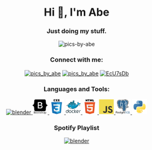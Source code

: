 <h1 align="center">Hi 👋, I'm Abe</h1>
<h3 align="center">Just doing my stuff.</h3>

<p align="center"> <img src="https://komarev.com/ghpvc/?username=pics-by-abe&label=Profile%20views&color=3effb7&style=flat-square" alt="pics-by-abe" /> </p>

<h3 align="center">Connect with me:</h3>
<p align="center">
<a href="https://twitter.com/pics_by_abe" target="blank"><img align="center" src="https://raw.githubusercontent.com/rahuldkjain/github-profile-readme-generator/master/src/images/icons/Social/twitter.svg" alt="pics_by_abe" height="30" width="40" /></a>
<a href="https://instagram.com/pics_by_abe" target="blank"><img align="center" src="https://raw.githubusercontent.com/rahuldkjain/github-profile-readme-generator/master/src/images/icons/Social/instagram.svg" alt="pics_by_abe" height="30" width="40" /></a>
<a href="https://discord.gg/EcU7sDb" target="blank"><img align="center" src="https://raw.githubusercontent.com/rahuldkjain/github-profile-readme-generator/master/src/images/icons/Social/discord.svg" alt="EcU7sDb" height="30" width="40" /></a>
</p>

<h3 align="center">Languages and Tools:</h3>
<p align="center"> <a href="https://www.blender.org/" target="_blank" rel="noreferrer"> <img src="https://download.blender.org/branding/community/blender_community_badge_white.svg" alt="blender" width="40" height="40"/> </a> <a href="https://getbootstrap.com" target="_blank" rel="noreferrer"> <img src="https://raw.githubusercontent.com/devicons/devicon/master/icons/bootstrap/bootstrap-plain-wordmark.svg" alt="bootstrap" width="40" height="40"/> </a> <a href="https://www.w3schools.com/css/" target="_blank" rel="noreferrer"> <img src="https://raw.githubusercontent.com/devicons/devicon/master/icons/css3/css3-original-wordmark.svg" alt="css3" width="40" height="40"/> </a> <a href="https://www.docker.com/" target="_blank" rel="noreferrer"> <img src="https://raw.githubusercontent.com/devicons/devicon/master/icons/docker/docker-original-wordmark.svg" alt="docker" width="40" height="40"/> </a> <a href="https://www.w3.org/html/" target="_blank" rel="noreferrer"> <img src="https://raw.githubusercontent.com/devicons/devicon/master/icons/html5/html5-original-wordmark.svg" alt="html5" width="40" height="40"/> </a> <a href="https://developer.mozilla.org/en-US/docs/Web/JavaScript" target="_blank" rel="noreferrer"> <img src="https://raw.githubusercontent.com/devicons/devicon/master/icons/javascript/javascript-original.svg" alt="javascript" width="40" height="40"/> </a> <a href="https://www.postgresql.org" target="_blank" rel="noreferrer"> <img src="https://raw.githubusercontent.com/devicons/devicon/master/icons/postgresql/postgresql-original-wordmark.svg" alt="postgresql" width="40" height="40"/> </a> <a href="https://www.python.org" target="_blank" rel="noreferrer"> <img src="https://raw.githubusercontent.com/devicons/devicon/master/icons/python/python-original.svg" alt="python" width="40" height="40"/> </a> </p>

<h3 align="center">Spotify Playlist</h3>
<p align="center"> <a href="https://open.spotify.com/playlist/1VEUIEtqPxBhp24cEsUbEM?si=eecf21ca010a4ae9" target="_blank" rel="norefferer"> <img src="https://commons.wikimedia.org/wiki/File:Spotify_logo_with_text.svg#/media/File:Spotify_logo_without_text.svg" alt="blender" width="40" height="40"/> </a>
